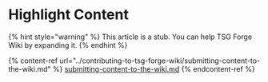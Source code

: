 # Highlight Content

{% hint style="warning" %}
This article is a stub. You can help TSG Forge Wiki by expanding it.
{% endhint %}

{% content-ref url="../contributing-to-tsg-forge-wiki/submitting-content-to-the-wiki.md" %}
[submitting-content-to-the-wiki.md](../contributing-to-tsg-forge-wiki/submitting-content-to-the-wiki.md)
{% endcontent-ref %}

